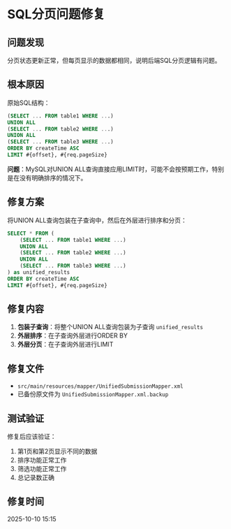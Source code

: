 # SQL分页问题修复

## 问题发现

分页状态更新正常，但每页显示的数据都相同，说明后端SQL分页逻辑有问题。

## 根本原因

原始SQL结构：
```sql
(SELECT ... FROM table1 WHERE ...)
UNION ALL
(SELECT ... FROM table2 WHERE ...)
UNION ALL  
(SELECT ... FROM table3 WHERE ...)
ORDER BY createTime ASC
LIMIT #{offset}, #{req.pageSize}
```

**问题**：MySQL对UNION ALL查询直接应用LIMIT时，可能不会按预期工作，特别是在没有明确排序的情况下。

## 修复方案

将UNION ALL查询包装在子查询中，然后在外层进行排序和分页：

```sql
SELECT * FROM (
    (SELECT ... FROM table1 WHERE ...)
    UNION ALL
    (SELECT ... FROM table2 WHERE ...)
    UNION ALL  
    (SELECT ... FROM table3 WHERE ...)
) as unified_results
ORDER BY createTime ASC
LIMIT #{offset}, #{req.pageSize}
```

## 修复内容

1. **包装子查询**：将整个UNION ALL查询包装为子查询 `unified_results`
2. **外层排序**：在子查询外层进行ORDER BY
3. **外层分页**：在子查询外层进行LIMIT

## 修复文件

- `src/main/resources/mapper/UnifiedSubmissionMapper.xml`
- 已备份原文件为 `UnifiedSubmissionMapper.xml.backup`

## 测试验证

修复后应该验证：
1. 第1页和第2页显示不同的数据
2. 排序功能正常工作
3. 筛选功能正常工作
4. 总记录数正确

## 修复时间

2025-10-10 15:15
